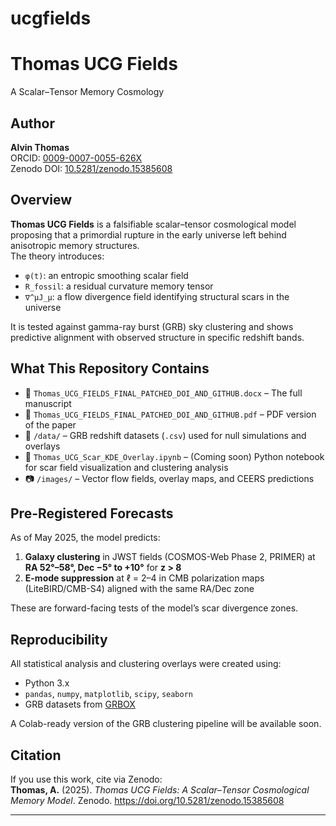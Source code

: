 # ucgfields
# Thomas UCG Fields  
A Scalar–Tensor Memory Cosmology

## Author  
**Alvin Thomas**  
ORCID: [0009-0007-0055-626X](https://orcid.org/0009-0007-0055-626X)  
Zenodo DOI: [10.5281/zenodo.15385608](https://doi.org/10.5281/zenodo.15385608)

## Overview  
**Thomas UCG Fields** is a falsifiable scalar–tensor cosmological model proposing that a primordial rupture in the early universe left behind anisotropic memory structures.  
The theory introduces:
- `φ(t)`: an entropic smoothing scalar field  
- `R_fossil`: a residual curvature memory tensor  
- `∇^μJ_μ`: a flow divergence field identifying structural scars in the universe  

It is tested against gamma-ray burst (GRB) sky clustering and shows predictive alignment with observed structure in specific redshift bands.

## What This Repository Contains  
- 📄 `Thomas_UCG_FIELDS_FINAL_PATCHED_DOI_AND_GITHUB.docx` – The full manuscript  
- 📄 `Thomas_UCG_FIELDS_FINAL_PATCHED_DOI_AND_GITHUB.pdf` – PDF version of the paper  
- 📁 `/data/` – GRB redshift datasets (`.csv`) used for null simulations and overlays  
- 🧪 `Thomas_UCG_Scar_KDE_Overlay.ipynb` – (Coming soon) Python notebook for scar field visualization and clustering analysis  
- 📷 `/images/` – Vector flow fields, overlay maps, and CEERS predictions

## Pre-Registered Forecasts  
As of May 2025, the model predicts:

1. **Galaxy clustering** in JWST fields (COSMOS-Web Phase 2, PRIMER) at **RA 52°–58°, Dec −5° to +10°** for **z > 8**  
2. **E-mode suppression** at ℓ = 2–4 in CMB polarization maps (LiteBIRD/CMB-S4) aligned with the same RA/Dec zone

These are forward-facing tests of the model’s scar divergence zones.

## Reproducibility  
All statistical analysis and clustering overlays were created using:
- Python 3.x  
- `pandas`, `numpy`, `matplotlib`, `scipy`, `seaborn`  
- GRB datasets from [GRBOX](http://lyra.berkeley.edu/grbox.php)

A Colab-ready version of the GRB clustering pipeline will be available soon.

## Citation  
If you use this work, cite via Zenodo:  
**Thomas, A.** (2025). *Thomas UCG Fields: A Scalar–Tensor Cosmological Memory Model*. Zenodo. https://doi.org/10.5281/zenodo.15385608

---

